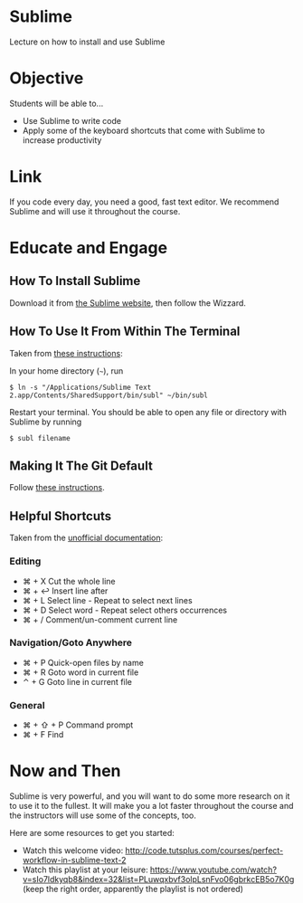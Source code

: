 # Sublime
Lecture on how to install and use Sublime

# Objective
Students will be able to...

- Use Sublime to write code
- Apply some of the keyboard shortcuts that come with Sublime to increase productivity

# Link
If you code every day, you need a good, fast text editor. We recommend Sublime and will use it throughout the course.

# Educate and Engage
## How To Install Sublime
Download it from [the Sublime website](http://www.sublimetext.com/), then follow the Wizzard.

## How To Use It From Within The Terminal
Taken from [these instructions](https://www.sublimetext.com/docs/2/osx_command_line.html):

In your home directory (`~`), run

```shell
$ ln -s "/Applications/Sublime Text 2.app/Contents/SharedSupport/bin/subl" ~/bin/subl
```

Restart your terminal. You should be able to open any file or directory with Sublime by running

```shell
$ subl filename
```

## Making It The Git Default
Follow [these instructions](https://help.github.com/articles/associating-text-editors-with-git/#using-sublime-text-as-your-editor).

## Helpful Shortcuts
Taken from the [unofficial documentation](http://sublime-text-unofficial-documentation.readthedocs.org/en/latest/reference/keyboard_shortcuts_osx.html):

### Editing
- ⌘ + X			Cut the whole line
- ⌘ + ↩			Insert line after
- ⌘ + L 			Select line - Repeat to select next lines
- ⌘ + D 			Select word - Repeat select others occurrences
- ⌘ + /			Comment/un-comment current line

### Navigation/Goto Anywhere
- ⌘ + P 			Quick-open files by name
- ⌘ + R 			Goto word in current file
- ⌃ + G 			Goto line in current file

### General
- ⌘ + ⇧ + P 		Command prompt
- ⌘ + F 			Find

# Now and Then
Sublime is very powerful, and you will want to do some more research on it to use it to the fullest. It will make you a lot faster throughout the course and the instructors will use some of the concepts, too.

Here are some resources to get you started:

- Watch this welcome video: http://code.tutsplus.com/courses/perfect-workflow-in-sublime-text-2
- Watch this playlist at your leisure: https://www.youtube.com/watch?v=sIo7ldkyqb8&index=32&list=PLuwqxbvf3olpLsnFvo06gbrkcEB5o7K0g (keep the right order, apparently the playlist is not ordered)
